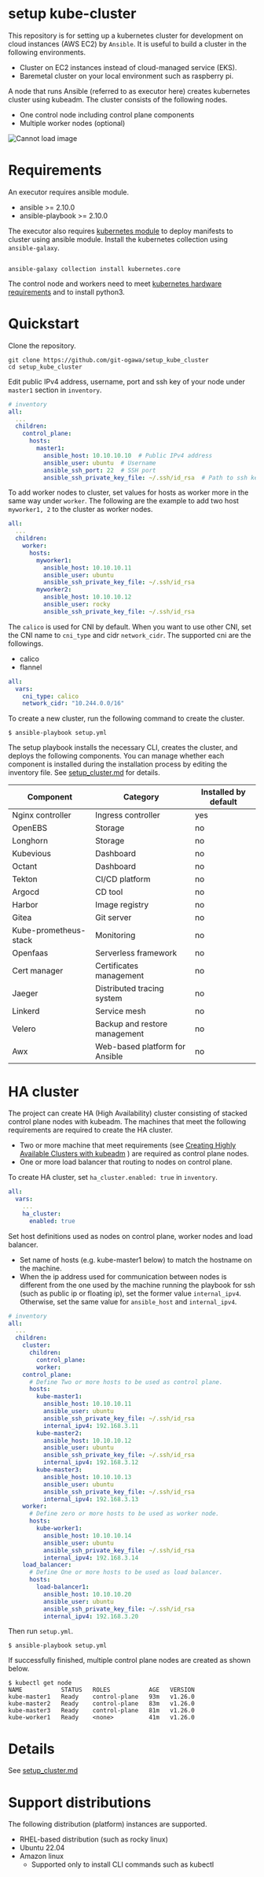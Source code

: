 # setup kube-cluster

This repository is for setting up a kubernetes cluster for development on cloud instances (AWS EC2) by `Ansible`. It is useful to build a cluster in the following environments.

- Cluster on EC2 instances instead of cloud-managed service (EKS).
- Baremetal cluster on your local environment such as raspberry pi.


A node that runs Ansible (referred to as executor here) creates kubernetes cluster using kubeadm. The cluster consists of the following nodes.

- One control node including control plane components
- Multiple worker nodes (optional)

![Cannot load image](docs/images/component.png)


# Requirements
An executor requires ansible module.

- ansible >= 2.10.0
- ansible-playbook >= 2.10.0

The executor also requires [kubernetes module](https://docs.ansible.com/ansible/latest/collections/kubernetes/core/k8s_module.html) to deploy manifests to cluster using ansible module. Install the kubernetes collection using `ansible-galaxy`.

```

ansible-galaxy collection install kubernetes.core
```



The control node and workers need to meet [kubernetes hardware requirements](https://kubernetes.io/docs/setup/production-environment/tools/kubeadm/install-kubeadm/#before-you-begin) and to install python3.


# Quickstart
Clone the repository.

```
git clone https://github.com/git-ogawa/setup_kube_cluster
cd setup_kube_cluster
```

Edit public IPv4 address, username, port and ssh key of your node under `master1` section in `inventory`.

```yml
# inventory
all:
  ...
  children:
    control_plane:
      hosts:
        master1:
          ansible_host: 10.10.10.10  # Public IPv4 address
          ansible_user: ubuntu  # Username
          ansible_ssh_port: 22  # SSH port
          ansible_ssh_private_key_file: ~/.ssh/id_rsa  # Path to ssh key
```

To add worker nodes to cluster, set values for hosts as worker more in the same way under `worker`. The following are the example to add two host `myworker1, 2` to the cluster as worker nodes.

``` yaml
all:
  ...
  children:
    worker:
      hosts:
        myworker1:
          ansible_host: 10.10.10.11
          ansible_user: ubuntu
          ansible_ssh_private_key_file: ~/.ssh/id_rsa
        myworker2:
          ansible_host: 10.10.10.12
          ansible_user: rocky
          ansible_ssh_private_key_file: ~/.ssh/id_rsa
```


The `calico` is used for CNI by default. When you want to use other CNI, set the CNI name to `cni_type` and cidr `network_cidr`. The supported cni are the followings.

- calico
- flannel


``` yaml
all:
  vars:
    cni_type: calico
    network_cidr: "10.244.0.0/16"
```


To create a new cluster, run the following command to create the cluster.

```
$ ansible-playbook setup.yml
```

The setup playbook installs the necessary CLI, creates the cluster, and deploys the following components. You can manage whether each component is installed during the installation process by editing the inventory file. See [setup_cluster.md](docs/setup_cluster.md) for details.


| Component | Category | Installed by default |
| - | - | - |
| Nginx controller | Ingress controller | yes |
| OpenEBS | Storage | no |
| Longhorn | Storage | no |
| Kubevious | Dashboard | no |
| Octant | Dashboard | no |
| Tekton | CI/CD platform | no |
| Argocd | CD tool | no |
| Harbor | Image registry | no |
| Gitea | Git server | no |
| Kube-prometheus-stack | Monitoring | no |
| Openfaas | Serverless framework | no |
| Cert manager | Certificates management | no |
| Jaeger | Distributed tracing system | no |
| Linkerd | Service mesh | no |
| Velero | Backup and restore management | no |
| Awx | Web-based platform for Ansible | no |

# HA cluster

The project can create HA (High Availability) cluster consisting of stacked control plane nodes with kubeadm. The machines that meet the following requirements are required to create the HA cluster.

- Two or more machine that meet requirements (see [Creating Highly Available Clusters with kubeadm](https://kubernetes.io/docs/setup/production-environment/tools/kubeadm/high-availability/#before-you-begin) ) are required as control plane nodes.
- One or more load balancer that routing to nodes on control plane.


To create HA cluster, set `ha_cluster.enabled: true` in `inventory`.

``` yml
all:
  vars:
    ...
    ha_cluster:
      enabled: true
```

Set host definitions used as nodes on control plane, worker nodes and load balancer.

- Set name of hosts (e.g. kube-master1 below) to match the hostname on the machine.
- When the ip address used for communication between nodes is different from the one used by the machine running the playbook for ssh (such as public ip or floating ip), set the former value `internal_ipv4`. Otherwise, set the same value for `ansible_host` and `internal_ipv4`.


```yml
# inventory
all:
  ...
  children:
    cluster:
      children:
        control_plane:
        worker:
    control_plane:
      # Define Two or more hosts to be used as control plane.
      hosts:
        kube-master1:
          ansible_host: 10.10.10.11
          ansible_user: ubuntu
          ansible_ssh_private_key_file: ~/.ssh/id_rsa
          internal_ipv4: 192.168.3.11
        kube-master2:
          ansible_host: 10.10.10.12
          ansible_user: ubuntu
          ansible_ssh_private_key_file: ~/.ssh/id_rsa
          internal_ipv4: 192.168.3.12
        kube-master3:
          ansible_host: 10.10.10.13
          ansible_user: ubuntu
          ansible_ssh_private_key_file: ~/.ssh/id_rsa
          internal_ipv4: 192.168.3.13
    worker:
      # Define zero or more hosts to be used as worker node.
      hosts:
        kube-worker1:
          ansible_host: 10.10.10.14
          ansible_user: ubuntu
          ansible_ssh_private_key_file: ~/.ssh/id_rsa
          internal_ipv4: 192.168.3.14
    load_balancer:
      # Define One or more hosts to be used as load balancer.
      hosts:
        load-balancer1:
          ansible_host: 10.10.10.20
          ansible_user: ubuntu
          ansible_ssh_private_key_file: ~/.ssh/id_rsa
          internal_ipv4: 192.168.3.20
```

Then run `setup.yml`.

```
$ ansible-playbook setup.yml
```

If successfully finished, multiple control plane nodes are created as shown below.

```
$ kubectl get node
NAME           STATUS   ROLES           AGE   VERSION
kube-master1   Ready    control-plane   93m   v1.26.0
kube-master2   Ready    control-plane   83m   v1.26.0
kube-master3   Ready    control-plane   81m   v1.26.0
kube-worker1   Ready    <none>          41m   v1.26.0
```


# Details
See [setup_cluster.md](docs/setup_cluster.md)


# Support distributions
The following distribution (platform) instances are supported.

- RHEL-based distribution (such as rocky linux)
- Ubuntu 22.04
- Amazon linux
  - Supported only to install CLI commands such as kubectl
